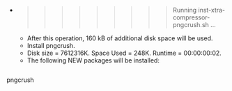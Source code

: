 * >>>>>>>>> Running inst-xtra-compressor-pngcrush.sh ...
  * After this operation, 160 kB of additional disk space will be used.
  * Install pngcrush.
  * Disk size = 7612316K. Space Used = 248K. Runtime = 00:00:00:02.
  * The following NEW packages will be installed:
  ```bash
pngcrush
  ```
